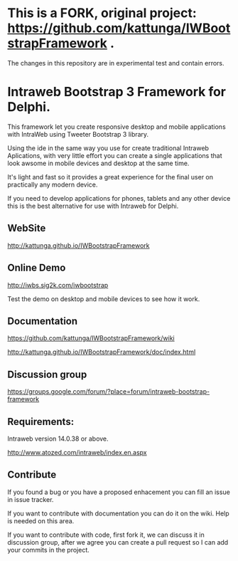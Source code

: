 # This is a FORK, original project: https://github.com/kattunga/IWBootstrapFramework .
The changes in this repository are in experimental test and contain errors.

# Intraweb Bootstrap 3 Framework for Delphi.

This framework let you create responsive desktop and mobile applications with IntraWeb using Tweeter Bootstrap 3 library.

Using the ide in the same way you use for create traditional Intraweb Aplications, with very little effort you can create a single applications that look awsome in mobile devices and desktop at the same time.

It's light and fast so it provides a great experience for the final user on practically any modern device.

If you need to develop applications for phones, tablets and any other device this is the best alternative for use  with Intraweb for Delphi. 

## WebSite

http://kattunga.github.io/IWBootstrapFramework

## Online Demo

http://iwbs.sig2k.com/iwbootstrap

Test the demo on desktop and mobile devices to see how it work.

## Documentation

https://github.com/kattunga/IWBootstrapFramework/wiki

http://kattunga.github.io/IWBootstrapFramework/doc/index.html

## Discussion group

https://groups.google.com/forum/?place=forum/intraweb-bootstrap-framework

## Requirements:

Intraweb version 14.0.38 or above.

http://www.atozed.com/intraweb/index.en.aspx

## Contribute

If you found a bug or you have a proposed enhacement you can fill an issue in issue tracker.

If you want to contribute with documentation you can do it on the wiki. Help is needed on this area.

If you want to contribute with code, first fork it, we can discuss it in discussion group, after we agree you can create a pull request so I can add your commits in the project.
